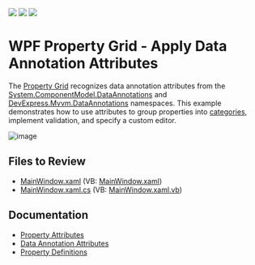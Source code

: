 <!-- default badges list -->
![](https://img.shields.io/endpoint?url=https://codecentral.devexpress.com/api/v1/VersionRange/128655126/22.2.2%2B)
[![](https://img.shields.io/badge/Open_in_DevExpress_Support_Center-FF7200?style=flat-square&logo=DevExpress&logoColor=white)](https://supportcenter.devexpress.com/ticket/details/T323108)
[![](https://img.shields.io/badge/📖_How_to_use_DevExpress_Examples-e9f6fc?style=flat-square)](https://docs.devexpress.com/GeneralInformation/403183)
<!-- default badges end -->

# WPF Property Grid - Apply Data Annotation Attributes

The [Property Grid](https://docs.devexpress.com/WPF/15640/controls-and-libraries/property-grid) recognizes data annotation attributes from the [System.ComponentModel.DataAnnotations](https://learn.microsoft.com/en-us/dotnet/api/system.componentmodel.dataannotations) and [DevExpress.Mvvm.DataAnnotations](https://docs.devexpress.com/CoreLibraries/DevExpress.Mvvm.DataAnnotations) namespaces. This example demonstrates how to use attributes to group properties into [categories](https://docs.devexpress.com/WPF/117082/controls-and-libraries/property-grid/property-categories), implement validation, and specify a custom editor.

![image](https://user-images.githubusercontent.com/65009440/220931646-ab4d784b-3b27-4ab2-b74a-2296a99849df.png)

## Files to Review

* [MainWindow.xaml](./CS/MainWindow.xaml) (VB: [MainWindow.xaml](./VB/MainWindow.xaml))
* [MainWindow.xaml.cs](./CS/MainWindow.xaml.cs) (VB: [MainWindow.xaml.vb](./VB/MainWindow.xaml.vb))

## Documentation

* [Property Attributes](https://docs.devexpress.com/WPF/15623/controls-and-libraries/property-grid/property-attributes)
* [Data Annotation Attributes](https://docs.devexpress.com/WPF/16863/mvvm-framework/data-annotation-attributes)
* [Property Definitions](https://docs.devexpress.com/WPF/15521/controls-and-libraries/property-grid/property-definitions)
